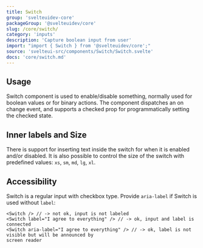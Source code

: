```yaml
---
title: Switch
group: 'svelteuidev-core'
packageGroup: '@svelteuidev/core'
slug: /core/switch/
category: 'inputs'
description: 'Capture boolean input from user'
import: "import { Switch } from '@svelteuidev/core';"
source: 'svelteui-src/components/Switch/Switch.svelte'
docs: 'core/switch.md'
---
```


<script lang="ts">
    import { Demo, SwitchDemos } from '@svelteuidev/demos';
    import { Heading } from 'components';

    const switchCode = `
    <script>
        import { Switch } from '@svelteuidev/core';
    <\/script>

    <Switch label="I agree to sell my privacy" size="md" color="teal"\/>
    <Switch onLabel="ON" offLabel="OFF" label="Setting 1" size="xl" color="pink"\/>
    <Switch checked size="xs"\/>
    `;
    const labelSwitch = `
    <script>
        import { Switch } from '@svelteuidev/core';
    <\/script>

    <Switch size='sm' onLabel="ON" offLabel="OFF" \/>
    <Switch size='md' onLabel="ON" offLabel="OFF" \/>
    <Switch size='lg' onLabel="ON" offLabel="OFF" \/>
    <Switch size='xl' onLabel="ON" offLabel="OFF" \/>
    `;
    const accessibilitySwitch = `
    <script>
        import { Switch } from '@svelteuidev/core';
    <\/script>

    <Switch \/> // -> not ok, input is not labeled
    <Switch label="I agree to everything" \/> // -> ok, input and label is connected
    <Switch aria-label="I agree to everything" \/> // -> ok, label is not visible but will be announced by screen reader
    `;
</script>

<Heading />

## Usage

Switch component is used to enable/disable something, normally used for boolean values or for binary actions. The component dispatches an on change event, and supports a checked prop for programmatically setting the checked state.

<Demo demo={SwitchDemos.configurator} />

## Inner labels and Size

There is support for inserting text inside the switch for when it is enabled and/or disabled. It is also possible to control the size of the switch with predefined values: `xs`, `sm`, `md`, `lg`, `xl`.

<Demo demo={SwitchDemos.inner} />

## Accessibility

Switch is a regular input with checkbox type. Provide `aria-label` if Switch is used without `label`:

```svelte
<Switch /> // -> not ok, input is not labeled
<Switch label="I agree to everything" /> // -> ok, input and label is connected
<Switch aria-label="I agree to everything" /> // -> ok, label is not visible but will be announced by
screen reader
```
